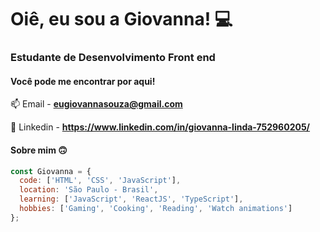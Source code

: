 <h1> Oiê, eu sou a Giovanna! 💻</h1>
<h3> Estudante de Desenvolvimento Front end </h3>

<h4>Você pode me encontrar por aqui!</h4>

📫 Email - **eugiovannasouza@gmail.com**

🔗 Linkedin - **https://www.linkedin.com/in/giovanna-linda-752960205/**

<h4>Sobre mim 🙃</h4>

``` javascript
const Giovanna = {
  code: ['HTML', 'CSS', 'JavaScript'],
  location: 'São Paulo - Brasil',
  learning: ['JavaScript', 'ReactJS', 'TypeScript'],
  hobbies: ['Gaming', 'Cooking', 'Reading', 'Watch animations']
};



